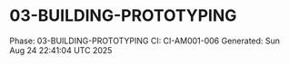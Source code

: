 # 03-BUILDING-PROTOTYPING
Phase: 03-BUILDING-PROTOTYPING
CI: CI-AM001-006
Generated: Sun Aug 24 22:41:04 UTC 2025
